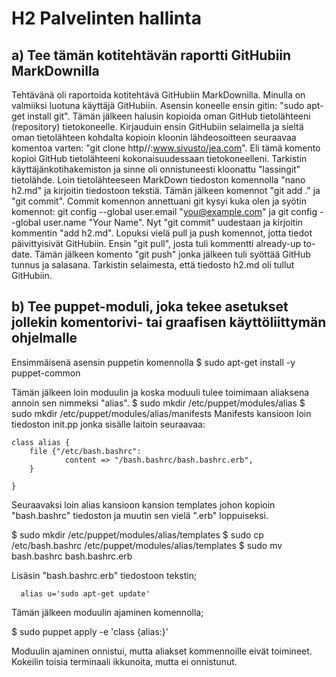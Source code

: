 # H2 Palvelinten hallinta
## a) Tee tämän kotitehtävän raportti GitHubiin MarkDownilla
Tehtävänä oli raportoida kotitehtävä GitHubiin MarkDownilla. Minulla on valmiiksi luotuna käyttäjä GitHubiin.
Asensin koneelle ensin gitin: "sudo apt-get install git". Tämän jälkeen halusin kopioida oman GitHub tietolähteeni (repository) tietokoneelle. Kirjauduin ensin GitHubiin selaimella ja sieltä oman tietolähteen kohdalta kopioin kloonin lähdeosoitteen seuraavaa komentoa varten: "git clone http//:www.sivusto/jea.com". Eli tämä komento kopioi GitHub tietolähteeni kokonaisuudessaan tietokoneelleni. Tarkistin käyttäjänkotihakemiston ja sinne oli onnistuneesti kloonattu "lassingit" tietolähde. 
Loin tietolähteeseen MarkDown tiedoston komennolla "nano h2.md" ja kirjoitin tiedostoon tekstiä. Tämän jälkeen komennot "git add ." ja "git commit". Commit komennon annettuani git kysyi kuka olen ja syötin komennot: git config --global user.email "you@example.com" ja git config --global user.name "Your Name". Nyt "git commit" uudestaan ja kirjoitin kommentin "add h2.md". Lopuksi vielä pull ja push komennot, jotta tiedot päivittyisivät GitHubiin. Ensin "git pull", josta tuli kommentti already-up to-date. Tämän jälkeen komento "git push" jonka jälkeen tuli syöttää GitHub tunnus ja salasana. Tarkistin selaimesta, että tiedosto h2.md oli tullut GitHubiin.

## b) Tee puppet-moduli, joka tekee asetukset jollekin komentorivi- tai graafisen käyttöliittymän ohjelmalle

Ensimmäisenä asensin puppetin komennolla 
$ sudo apt-get install -y puppet-common

Tämän jälkeen loin moduulin ja koska moduuli tulee toimimaan aliaksena annoin sen nimmeksi "alias".
$ sudo mkdir /etc/puppet/modules/alias
$ sudo mkdir /etc/puppet/modules/alias/manifests
Manifests kansioon loin tiedoston init.pp jonka sisälle laitoin seuraavaa:

    class alias {
        file {"/etc/bash.bashrc":
                content => "/bash.bashrc/bash.bashrc.erb",
        }

    }
    
Seuraavaksi loin alias kansioon kansion templates johon kopioin "bash.bashrc" tiedoston ja muutin sen vielä ".erb" loppuiseksi.

$ sudo mkdir /etc/puppet/modules/alias/templates
$ sudo cp /etc/bash.bashrc /etc/puppet/modules/alias/templates
$ sudo mv bash.bashrc bash.bashrc.erb

Lisäsin "bash.bashrc.erb" tiedostoon tekstin;
  
      alias u='sudo apt-get update'
      
Tämän jälkeen moduulin ajaminen komennolla;

$ sudo puppet apply -e 'class {alias:}'

Moduulin ajaminen onnistui, mutta aliakset kommennoille eivät toimineet. Kokeilin toisia terminaali ikkunoita, mutta ei onnistunut.
